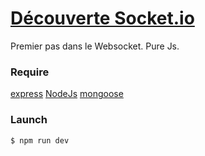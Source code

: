 # [Découverte Socket.io](https://github.com/uxpaul/socket.io)

​Premier pas dans le Websocket.
Pure Js.

### Require

[express](https://nodejs.org/en/)
[NodeJs](http://expressjs.com/)
[mongoose](http://mongoosejs.com/)

### Launch

 ```
 $ npm run dev
 ```
